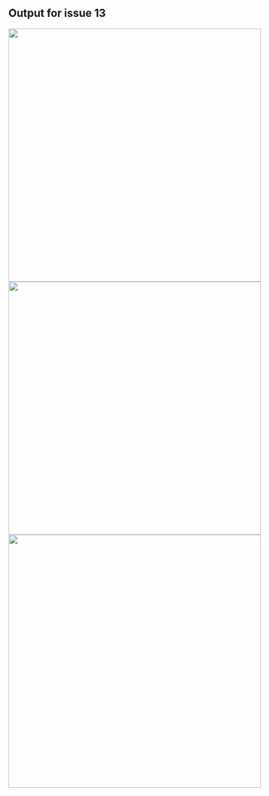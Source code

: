 ## Output for issue 13
<img src="https://github.com/STIW3054-A192/stiw3054-issues-nasuhashamsullnaim/blob/master/src/main/java/my/issues/issue13/Output1.PNG" width="500"/> 
<img src="https://github.com/STIW3054-A192/stiw3054-issues-nasuhashamsullnaim/blob/master/src/main/java/my/issues/issue13/Output2.PNG" width="500"/> 
<img src="https://github.com/STIW3054-A192/stiw3054-issues-nasuhashamsullnaim/blob/master/src/main/java/my/issues/issue13/Output3.PNG" width="500"/> 
